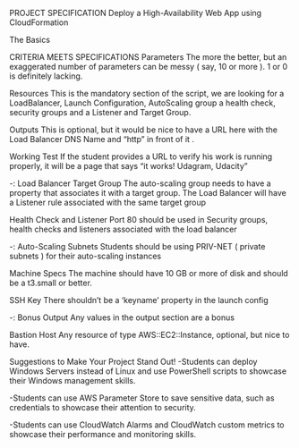 PROJECT SPECIFICATION
Deploy a High-Availability Web App using CloudFormation

The Basics

CRITERIA                                  MEETS SPECIFICATIONS
Parameters                                The more the better, but an exaggerated number of parameters can be messy ( say, 10 or more ). 1 or 0 is definitely lacking.

Resources                                   This is the mandatory section of the script, we are looking for a LoadBalancer, Launch Configuration, AutoScaling group a health check, security groups and a Listener and Target Group.

Outputs                                        This is optional, but it would be nice to have a URL here with the Load Balancer DNS Name and “http” in front of it .

Working Test                                If the student provides a URL to verify his work is running properly, it will be a page that says “it works! Udagram, Udacity”


-: Load Balancer
Target Group                               The auto-scaling group needs to have a property that associates it with a target group. The Load Balancer will have a Listener rule associated with the same target group

Health Check and Listener          Port 80 should be used in Security groups, health checks and listeners associated with the load balancer

-: Auto-Scaling
Subnets                                         Students should be using PRIV-NET ( private subnets ) for their auto-scaling instances

Machine Specs                             The machine should have 10 GB or more of disk and should be a t3.small or better.

SSH Key                                       There shouldn’t be a ‘keyname’ property in the launch config

-: Bonus
Output                                            Any values in the output section are a bonus

Bastion Host                                  Any resource of type AWS::EC2::Instance, optional, but nice to have.


Suggestions to Make Your Project Stand Out!
-Students can deploy Windows Servers instead of Linux and use PowerShell 
scripts to showcase their Windows management skills.

-Students can use AWS Parameter Store to save sensitive data, such as 
credentials to showcase their attention to security.

-Students can use CloudWatch Alarms and CloudWatch custom metrics 
to showcase their performance and monitoring skills.

